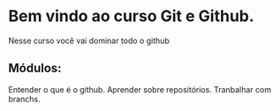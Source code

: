 # Bem vindo ao curso Git e Github.
Nesse curso você vai dominar todo o github

## Módulos:
Entender o que é o github.
Aprender sobre repositórios.
Tranbalhar com branchs.
